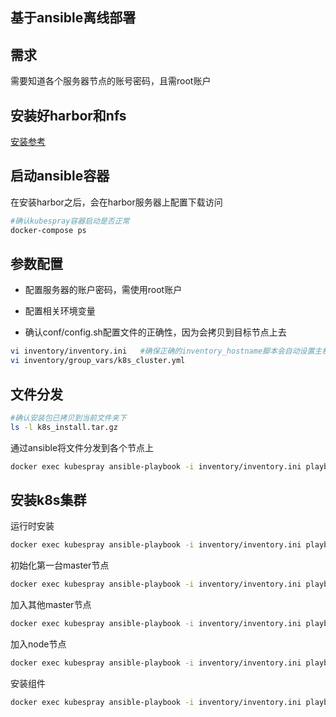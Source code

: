 ## 基于ansible离线部署

## 需求

需要知道各个服务器节点的账号密码，且需root账户

## 安装好harbor和nfs

[安装参考](../README.md)


## 启动ansible容器

在安装harbor之后，会在harbor服务器上配置下载访问

```bash
#确认kubespray容器启动是否正常
docker-compose ps
```

## 参数配置

- 配置服务器的账户密码，需使用root账户

- 配置相关环境变量

- 确认conf/config.sh配置文件的正确性，因为会拷贝到目标节点上去

```bash
vi inventory/inventory.ini   #确保正确的inventory_hostname脚本会自动设置主机名，inventory_hostname会做为k8s节点注册的名称
vi inventory/group_vars/k8s_cluster.yml
```

## 文件分发


```bash
#确认安装包已拷贝到当前文件夹下
ls -l k8s_install.tar.gz
```

通过ansible将文件分发到各个节点上
```bash
docker exec kubespray ansible-playbook -i inventory/inventory.ini playbooks/1.copy-k8s-install.yml
```

## 安装k8s集群

运行时安装
```bash
docker exec kubespray ansible-playbook -i inventory/inventory.ini playbooks/2.env.yml
```

初始化第一台master节点
```bash
docker exec kubespray ansible-playbook -i inventory/inventory.ini playbooks/3.fist-master-install.yml
```

加入其他master节点
```bash
docker exec kubespray ansible-playbook -i inventory/inventory.ini playbooks/4.other-master.yml
```

加入node节点
```bash
docker exec kubespray ansible-playbook -i inventory/inventory.ini playbooks/5.join-node.yml
```

安装组件
```bash
docker exec kubespray ansible-playbook -i inventory/inventory.ini playbooks/6.addon-install.yml
```